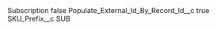 <?xml version="1.0" encoding="UTF-8"?>
<CustomMetadata xmlns="http://soap.sforce.com/2006/04/metadata" xmlns:xsi="http://www.w3.org/2001/XMLSchema-instance" xmlns:xsd="http://www.w3.org/2001/XMLSchema">
    <label>Subscription</label>
    <protected>false</protected>
    <values>
        <field>Populate_External_Id_By_Record_Id__c</field>
        <value xsi:type="xsd:boolean">true</value>
    </values>
    <values>
        <field>SKU_Prefix__c</field>
        <value xsi:type="xsd:string">SUB</value>
    </values>
</CustomMetadata>
